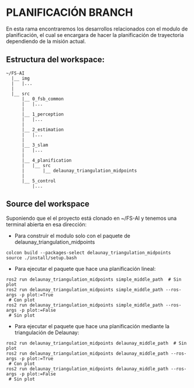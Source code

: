 # PLANIFICACIÓN BRANCH

En esta rama encontraremos los desarrollos relacionados con el modulo de planificación, el cual se encargara de hacer la planificación de trayectoria dependiendo de la misión actual.

## Estructura del workspace:
```
~/FS-AI
  |__ img
  |   |...
  |
  |__ src
      |__ 0_fsb_common
      |   |...
      |
      |__ 1_perception
      |   |...
      |
      |__ 2_estimation
      |   |...
      |
      |__ 3_slam
      |   |...     
      |
      |__ 4_planification
      |   |__ src
      |       |__ delaunay_triangulation_midpoints
      |
      |__ 5_control
          |...
```

## Source del workspace
Suponiendo que el el proyecto está clonado en ~/FS-AI y tenemos una terminal abierta en esa dirección:
* Para construir el modulo solo con el paquete de delaunay_triangulation_midpoints
```
colcon build --packages-select delaunay_triangulation_midpoints
source ./install/setup.bash
```
* Para ejecutar el paquete que hace una planificación lineal:
```
ros2 run delaunay_triangulation_midpoints simple_middle_path  # Sin plot
ros2 run delaunay_triangulation_midpoints simple_middle_path --ros-args -p plot:=True
 # Con plot  
ros2 run delaunay_triangulation_midpoints simple_middle_path --ros-args -p plot:=False
 # Sin plot  
```
* Para ejecutar el paquete que hace una planificación mediante la triangulación de Delaunay:
```
ros2 run delaunay_triangulation_midpoints delaunay_middle_path  # Sin plot
ros2 run delaunay_triangulation_midpoints delaunay_middle_path --ros-args -p plot:=True
 # Con plot  
ros2 run delaunay_triangulation_midpoints delaunay_middle_path --ros-args -p plot:=False
 # Sin plot  
```